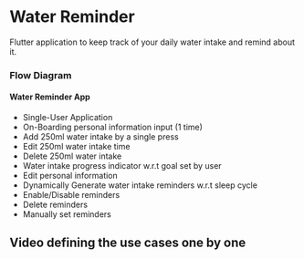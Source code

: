 # Water Reminder

Flutter application to keep track of your daily water intake and remind about it.

### Flow Diagram ###



#### Water Reminder App ####

- Single-User Application
- On-Boarding personal information input (1 time)
- Add 250ml water intake by a single press
- Edit 250ml water intake time
- Delete 250ml water intake
- Water intake progress indicator w.r.t goal set by user
- Edit personal information
- Dynamically Generate water intake reminders w.r.t sleep cycle
- Enable/Disable reminders
- Delete reminders
- Manually set reminders


## Video defining the use cases one by one

